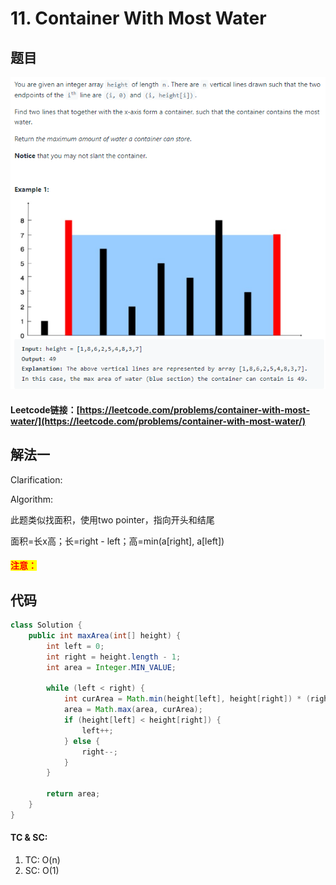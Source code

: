# 11. Container With Most Water

## 题目

![](<.gitbook/assets/image (152).png>)

#### Leetcode链接：[https://leetcode.com/problems/container-with-most-water/](https://leetcode.com/problems/container-with-most-water/)

## 解法一

Clarification:&#x20;

Algorithm:&#x20;

此题类似找面积，使用two pointer，指向开头和结尾

面积=长x高；长=right - left；高=min(a\[right], a\[left])

#### <mark style="color:red;">注意：</mark>

## 代码

```java
class Solution {
    public int maxArea(int[] height) {
        int left = 0;
        int right = height.length - 1;
        int area = Integer.MIN_VALUE;
        
        while (left < right) {
            int curArea = Math.min(height[left], height[right]) * (right - left);
            area = Math.max(area, curArea);
            if (height[left] < height[right]) {
                left++;
            } else {
                right--;
            }
        }
        
        return area;
    }
}
```

#### TC & SC:&#x20;

1. TC: O(n)
2. SC: O(1)
